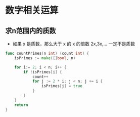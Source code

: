 # 数字相关运算
## 求n范围内的质数
- 如果 x 是质数，那么大于 x 的 x 的倍数 2x,3x,… 一定不是质数
~~~go
func countPrimes(n int) (count int) {
    isPrimes := make([]bool, n)

    for i:= 2; i < n; i++ {
        if !isPrimes[i] {
            count++
            for j := 2 * i; j < n; j += i {
                isPrimes[j] = true
            }
        }
    }
    return 
}
~~~
